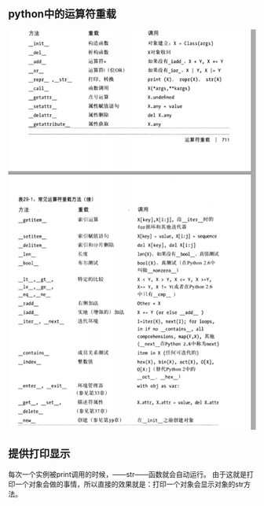 ## python中的运算符重载
![](picture/运算符重载-1c92a970.png)
## 提供打印显示
每次一个实例被print调用的时候，——str——函数就会自动运行。
由于这就是打印一个对象会做的事情，所以直接的效果就是：打印一个对象会显示对象的str方法。
